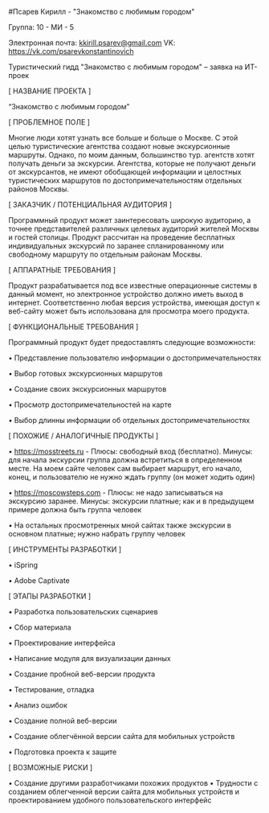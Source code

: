 #Псарев Кирилл - "Знакомство с любимым городом"

Группа: 10 - МИ - 5

Электронная почта: kkirill.psarev@gmail.com
VK: https://vk.com/psarevkonstantinovich

Туристический гидд "Знакомство с любимым городом" – заявка на ИТ-проек

[ НАЗВАНИЕ ПРОЕКТА ]	

“Знакомство с любимым городом”

[ ПРОБЛЕМНОЕ ПОЛЕ ]

Многие люди хотят узнать все больше и больше о Москве. С этой целью туристические агентства создают новые экскурсионные маршруты. Однако, по моим данным, большинство тур. агентств хотят получать деньги за экскурсии. Агентства, которые не получают деньги от экскурсантов, не имеют обобщающей информации и целостных туристических маршрутов по достопримечательностям отдельных районов Москвы.

[ ЗАКАЗЧИК / ПОТЕНЦИАЛЬНАЯ АУДИТОРИЯ ]

Программный продукт может заинтересовать широкую аудиторию, а точнее представителей различных целевых аудиторий жителей Москвы и гостей столицы. Продукт рассчитан на проведение бесплатных индивидуальных экскурсий по заранее спланированному или свободному маршруту по отдельным районам Москвы.

[ АППАРАТНЫЕ ТРЕБОВАНИЯ ]

Продукт разрабатывается под все известные операционные системы в данный момент, но электронное устройство должно иметь выход в интернет. Соответственно любая версия устройства, имеющая доступ к веб-сайту может быть использована для просмотра моего продукта.

[ ФУНКЦИОНАЛЬНЫЕ ТРЕБОВАНИЯ ]

Программный продукт будет предоставлять следующие возможности:

• Представление пользователю информации о достопримечательностях

• Выбор готовых экскурсионных маршрутов

• Создание своих экскурсионных маршрутов

• Просмотр достопримечательностей на карте

• Выбор длинны информации об отдельных достопримечательностях


[ ПОХОЖИЕ / АНАЛОГИЧНЫЕ ПРОДУКТЫ ]

• https://mosstreets.ru - Плюсы: свободный вход (бесплатно). Минусы: для начала экскурсии группа должна встретиться в определенном месте. На моем сайте человек сам выбирает маршрут, его начало, конец, и пользователю не нужно ждать группу (он может ходить один)

• https://moscowsteps.com - Плюсы: не надо записываться на экскурсию заранее. Минусы: экскурсии платные; как и в предыдущем примере должна быть группа человек

• На остальных просмотренных мной сайтах также экскурсии в основном платные; нужно набрать группу человек


[ ИНСТРУМЕНТЫ РАЗРАБОТКИ ]

• iSpring

• Adobe Captivate

[ ЭТАПЫ РАЗРАБОТКИ ]

• Разработка пользовательских сценариев

• Сбор материала

• Проектирование интерфейса

• Написание модуля для визуализации данных

• Создание пробной веб-версии продукта

• Тестирование, отладка

• Анализ ошибок

• Создание полной веб-версии

• Создание облегчённой версии сайта для мобильных устройств

• Подготовка проекта к защите


[ ВОЗМОЖНЫЕ РИСКИ ]

• Создание другими разработчиками похожих продуктов
• Трудности с созданием облегченной версии сайта для мобильных устройств и проектированием удобного пользовательского интерфейс
